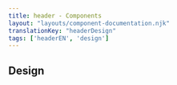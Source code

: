 ```yaml
---
title: header - Components
layout: "layouts/component-documentation.njk"
translationKey: "headerDesign"
tags: ['headerEN', 'design']
---
```


## Design